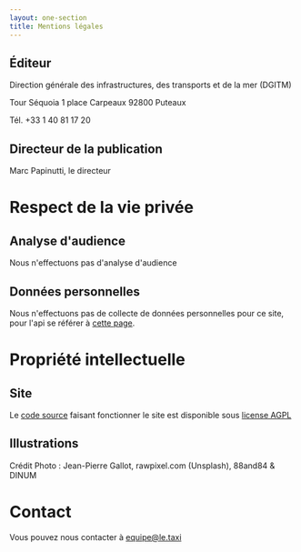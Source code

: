 ```yaml
---
layout: one-section
title: Mentions légales
---
```


## Éditeur

Direction générale des infrastructures, des transports et de la mer (DGITM)

Tour Séquoia 1 place Carpeaux 92800 Puteaux

Tél. +33 1 40 81 17 20

## Directeur de la publication

Marc Papinutti, le directeur

# Respect de la vie privée

## Analyse d'audience

Nous n'effectuons pas d'analyse d'audience

## Données personnelles

Nous n'effectuons pas de collecte de données personnelles pour ce site, pour l'api se référer à [cette page](/data.html).

# Propriété intellectuelle

## Site

Le [code source](github.com/openmaraude/le.taxi) faisant fonctionner le site est disponible sous [license AGPL](https://www.gnu.org/licenses/agpl-3.0.html)

## Illustrations

Crédit Photo : Jean-Pierre Gallot, rawpixel.com (Unsplash), 88and84 & DINUM

# Contact

Vous pouvez nous contacter à equipe@le.taxi